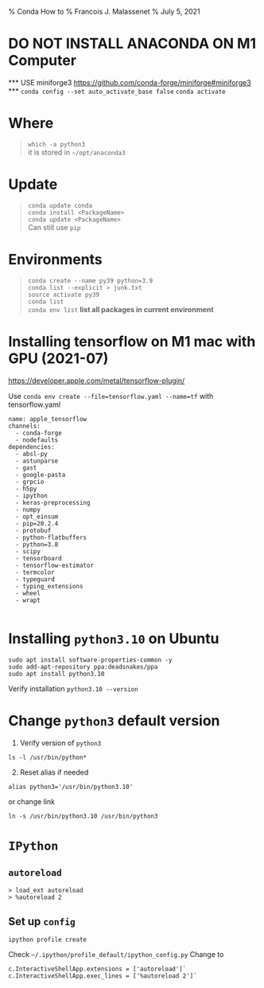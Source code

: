 % Conda How to 
% Francois J. Malassenet 
% July 5, 2021

# **DO NOT INSTALL ANACONDA ON M1 Computer**

*** USE miniforge3 https://github.com/conda-forge/miniforge#miniforge3 ***
`conda config --set auto_activate_base false`
`conda activate`

# Where

> `which -a python3`  
it is stored in `~/opt/anaconda3`   

# Update

> `conda update conda`  
> `conda install <PackageName>`  
> `conda update <PackageName>`  
> Can still use `pip`  

# Environments


> `conda create --name py39 python=3.9`  
> `conda list --explicit > junk.txt`  
> `source activate py39`  
> `conda list`  
> `conda env list`  __list all packages in current environment__   


# Installing tensorflow on M1 mac with GPU (2021-07)
https://developer.apple.com/metal/tensorflow-plugin/


Use `conda env create --file=tensorflow.yaml --name=tf` 
with tensorflow.yaml 
```
name: apple_tensorflow
channels:
  - conda-forge
  - nodefaults
dependencies:
  - absl-py
  - astunparse
  - gast
  - google-pasta
  - grpcio
  - h5py
  - ipython
  - keras-preprocessing
  - numpy
  - opt_einsum
  - pip=20.2.4
  - protobuf
  - python-flatbuffers
  - python=3.8
  - scipy
  - tensorboard
  - tensorflow-estimator
  - termcolor
  - typeguard
  - typing_extensions
  - wheel
  - wrapt
  
```


# Installing `python3.10` on Ubuntu
```
sudo apt install software-properties-common -y
sudo add-apt-repository ppa:deadsnakes/ppa
sudo apt install python3.10
```
Verify installation ` python3.10 --version `

# Change `python3` default version
1. Verify version of `python3`
```
ls -l /usr/bin/python*
```
2. Reset alias if needed
```
alias python3='/usr/bin/python3.10'
```
or change link
```
ln -s /usr/bin/python3.10 /usr/bin/python3
```

# `IPython`
##  `autoreload`
```
> load_ext autoreload
> %autoreload 2
```

## Set up `config`
```
ipython profile create
```
Check `~/.ipython/profile_default/ipython_config.py`
Change to 
```
c.InteractiveShellApp.extensions = ['autoreload']`
c.InteractiveShellApp.exec_lines = ['%autoreload 2']`

```

